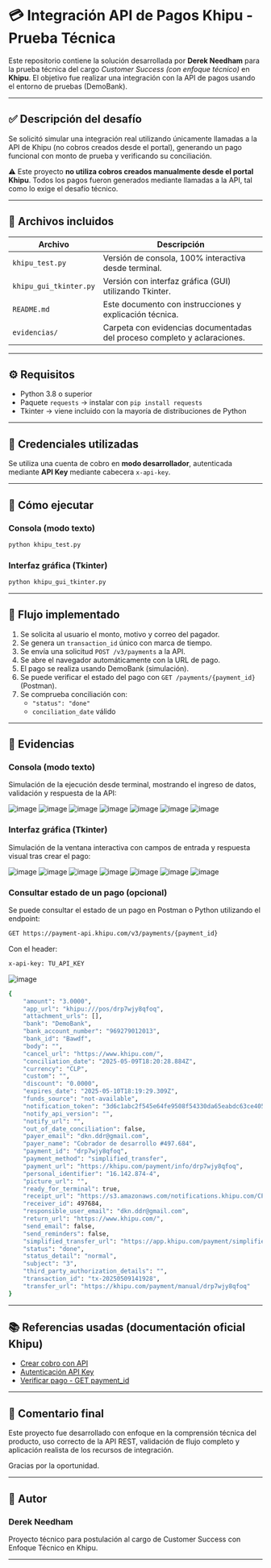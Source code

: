 
# 💳 Integración API de Pagos Khipu - Prueba Técnica

Este repositorio contiene la solución desarrollada por **Derek Needham** para la prueba técnica del cargo *Customer Success (con enfoque técnico)* en **Khipu**. El objetivo fue realizar una integración con la API de pagos usando el entorno de pruebas (DemoBank).

---

## ✅ Descripción del desafío

Se solicitó simular una integración real utilizando únicamente llamadas a la API de Khipu (no cobros creados desde el portal), generando un pago funcional con monto de prueba y verificando su conciliación.

⚠️ Este proyecto **no utiliza cobros creados manualmente desde el portal Khipu**. Todos los pagos fueron generados mediante llamadas a la API, tal como lo exige el desafío técnico.

---

## 📂 Archivos incluidos

| Archivo | Descripción |
|--------|-------------|
| `khipu_test.py` | Versión de consola, 100% interactiva desde terminal. |
| `khipu_gui_tkinter.py` | Versión con interfaz gráfica (GUI) utilizando Tkinter. |
| `README.md` | Este documento con instrucciones y explicación técnica. |
| `evidencias/` | Carpeta con evidencias documentadas del proceso completo y aclaraciones. |

---

## ⚙️ Requisitos

- Python 3.8 o superior
- Paquete `requests` → instalar con `pip install requests`
- Tkinter → viene incluido con la mayoría de distribuciones de Python

---

## 🔑 Credenciales utilizadas

Se utiliza una cuenta de cobro en **modo desarrollador**, autenticada mediante **API Key** mediante cabecera `x-api-key`.

---

## 🧪 Cómo ejecutar

### Consola (modo texto)
```bash
python khipu_test.py
```

### Interfaz gráfica (Tkinter)
```bash
python khipu_gui_tkinter.py
```

---

## 🔄 Flujo implementado

1. Se solicita al usuario el monto, motivo y correo del pagador.
2. Se genera un `transaction_id` único con marca de tiempo.
3. Se envía una solicitud `POST /v3/payments` a la API.
4. Se abre el navegador automáticamente con la URL de pago.
5. El pago se realiza usando DemoBank (simulación).
6. Se puede verificar el estado del pago con `GET /payments/{payment_id}` (Postman).
7. Se comprueba conciliación con:
   - `"status": "done"`
   - `conciliation_date` válido

---

## 📸 Evidencias

### Consola (modo texto)

Simulación de la ejecución desde terminal, mostrando el ingreso de datos, validación y respuesta de la API:

![image](https://github.com/user-attachments/assets/3aaa425d-2243-4f3b-81a0-a82751e5b68f)
![image](https://github.com/user-attachments/assets/e1c386d7-213a-4212-ab9e-1354cf1b187f)
![image](https://github.com/user-attachments/assets/3383a90f-e4a7-4ad6-8671-e2b0630efcc2)
![image](https://github.com/user-attachments/assets/94784b37-19dd-4102-95f4-545dbbf15f6c)
![image](https://github.com/user-attachments/assets/ec4f2ab8-1f22-4007-a230-8398a2622dc1)
![image](https://github.com/user-attachments/assets/120a8ef9-84ed-4c26-b090-18250c97f4d6)
![image](https://github.com/user-attachments/assets/6d788e8c-f7ff-4060-b4f5-5c3f932c5386)

### Interfaz gráfica (Tkinter)

Simulación de la ventana interactiva con campos de entrada y respuesta visual tras crear el pago:

![image](https://github.com/user-attachments/assets/a93b2919-0fb0-4428-81de-1c49b8bd4d27)
![image](https://github.com/user-attachments/assets/a9dda2c7-ffb0-45c8-8ca3-b65c2c88493f)
![image](https://github.com/user-attachments/assets/99a4037e-a53e-47ca-8adc-047ae2b48680)
![image](https://github.com/user-attachments/assets/b91d473d-e161-43a7-8b07-ede18d8cdccd)
![image](https://github.com/user-attachments/assets/307d76f9-777b-4857-88ce-f58b6a554060)
![image](https://github.com/user-attachments/assets/4c624614-6bce-4663-a659-83a84f903de4)
![image](https://github.com/user-attachments/assets/47c83b5d-830e-40de-a414-89dd503fe9bb)


### Consultar estado de un pago (opcional)

Se puede consultar el estado de un pago en Postman o Python utilizando el endpoint:
```bash
GET https://payment-api.khipu.com/v3/payments/{payment_id}
```

Con el header:
```bash
x-api-key: TU_API_KEY
```

![image](https://github.com/user-attachments/assets/caf71856-2af2-4c51-b11f-54580cc5a5d8)

```bash
{
    "amount": "3.0000",
    "app_url": "khipu:///pos/drp7wjy8qfoq",
    "attachment_urls": [],
    "bank": "DemoBank",
    "bank_account_number": "969279012013",
    "bank_id": "Bawdf",
    "body": "",
    "cancel_url": "https://www.khipu.com/",
    "conciliation_date": "2025-05-09T18:20:28.884Z",
    "currency": "CLP",
    "custom": "",
    "discount": "0.0000",
    "expires_date": "2025-05-10T18:19:29.309Z",
    "funds_source": "not-available",
    "notification_token": "3d6c1abc2f545e64fe9508f54330da65eabdc63ce405bcbced0c26e6d05a7de0",
    "notify_api_version": "",
    "notify_url": "",
    "out_of_date_conciliation": false,
    "payer_email": "dkn.ddr@gmail.com",
    "payer_name": "Cobrador de desarrollo #497.684",
    "payment_id": "drp7wjy8qfoq",
    "payment_method": "simplified_transfer",
    "payment_url": "https://khipu.com/payment/info/drp7wjy8qfoq",
    "personal_identifier": "16.142.874-4",
    "picture_url": "",
    "ready_for_terminal": true,
    "receipt_url": "https://s3.amazonaws.com/notifications.khipu.com/CPKH-0905251420-drp7wjy8qfoq.pdf",
    "receiver_id": 497684,
    "responsible_user_email": "dkn.ddr@gmail.com",
    "return_url": "https://www.khipu.com/",
    "send_email": false,
    "send_reminders": false,
    "simplified_transfer_url": "https://app.khipu.com/payment/simplified/drp7wjy8qfoq",
    "status": "done",
    "status_detail": "normal",
    "subject": "3",
    "third_party_authorization_details": "",
    "transaction_id": "tx-20250509141928",
    "transfer_url": "https://khipu.com/payment/manual/drp7wjy8qfoq"
}

```

---

## 📚 Referencias usadas (documentación oficial Khipu)

- [Crear cobro con API](https://docs.khipu.com/portal/es/payment-api/#crear-un-cobro)
- [Autenticación API Key](https://docs.khipu.com/portal/es/payment-auth/)
- [Verificar pago - GET payment_id](https://docs.khipu.com/openapi/es/v1/instant-payment/openapi/operation/getPaymentById/)

---

## 🧠 Comentario final

Este proyecto fue desarrollado con enfoque en la comprensión técnica del producto, uso correcto de la API REST, validación de flujo completo y aplicación realista de los recursos de integración.

Gracias por la oportunidad.

---

## 🙋 Autor

### Derek Needham
Proyecto técnico para postulación al cargo de Customer Success con Enfoque Técnico en Khipu.

---
